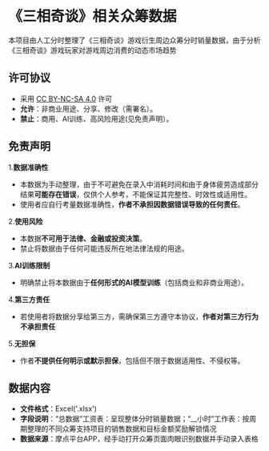
# 《三相奇谈》相关众筹数据

本项目由人工分时整理了《三相奇谈》游戏衍生周边众筹分时销量数据，由于分析《三相奇谈》游戏玩家对游戏周边消费的动态市场趋势

## 许可协议
- 采用 [CC BY-NC-SA 4.0](LICENSE) 许可
- **允许**：非商业用途、分享、修改（需署名）。
- **禁止**：商用、AI训练、高风险用途(见免责声明）。

## 免责声明
1.**数据准确性**
  - 本数据为手动整理，由于不可避免在录入中消耗时间和由于身体疲劳造成部分结果**可能存在错误**，仅供个人参考，不能保证其完整性、时效性或适用性。
  - 使用者应自行考量数据准确性，**作者不承担因数据错误导致的任何责任**。

2.**使用风险**
  - 本数据**不可用于法律、金融或投资决策**。
  - 禁止将数据由于任何可能违反所在地法律法规的用途。

3.**AI训练限制**
  - 明确禁止将本数据由于**任何形式的AI模型训练**（包括商业和非商业用途）。

4.**第三方责任**
  - 若使用者将数据分享给第三方，需确保第三方遵守本协议，**作者对第三方行为不承担责任**

5.**无担保**
  - 作者**不提供任何明示或默示担保**，包括但不限于数据适用性、不侵权等。

## 数据内容
- **文件格式**：Excel('.xlsx')
- **字段说明**：“总数据”工资表：呈现整体分时销量数据；“__小时”工作表：按周期整理的不同众筹支持项目的销售数据和目标金额奖励解锁情况
- **数据来源**：摩点平台APP，经手动打开众筹页面肉眼识别数据并手动录入表格

